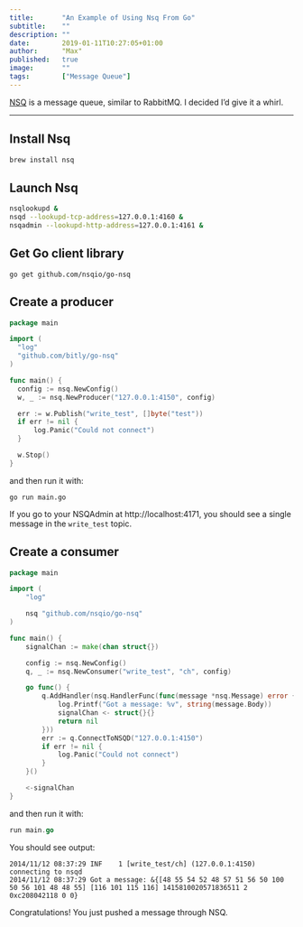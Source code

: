 ```yaml
---
title:       "An Example of Using Nsq From Go"
subtitle:    ""
description: ""
date:        2019-01-11T10:27:05+01:00
author:      "Max"
published:   true
image:       ""
tags:        ["Message Queue"]
---
```


[NSQ](https://nsq.io/) is a message queue, similar to RabbitMQ. I decided I’d give it a whirl.

---

## Install Nsq

```bash
brew install nsq
```

## Launch Nsq

```bash
nsqlookupd & 
nsqd --lookupd-tcp-address=127.0.0.1:4160 &
nsqadmin --lookupd-http-address=127.0.0.1:4161 &
```

## Get Go client library

```
go get github.com/nsqio/go-nsq
```

## Create a producer


```go
package main

import (
  "log"
  "github.com/bitly/go-nsq"
)

func main() {
  config := nsq.NewConfig()
  w, _ := nsq.NewProducer("127.0.0.1:4150", config)

  err := w.Publish("write_test", []byte("test"))
  if err != nil {
      log.Panic("Could not connect")
  }

  w.Stop()
}
```

and then run it with:

```
go run main.go
```

If you go to your NSQAdmin at http://localhost:4171, you should see a single message in the `write_test` topic.

## Create a consumer

```go
package main

import (
	"log"

	nsq "github.com/nsqio/go-nsq"
)

func main() {
	signalChan := make(chan struct{})

	config := nsq.NewConfig()
	q, _ := nsq.NewConsumer("write_test", "ch", config)

	go func() {
		q.AddHandler(nsq.HandlerFunc(func(message *nsq.Message) error {
			log.Printf("Got a message: %v", string(message.Body))
			signalChan <- struct{}{}
			return nil
		}))
		err := q.ConnectToNSQD("127.0.0.1:4150")
		if err != nil {
			log.Panic("Could not connect")
		}
	}()

	<-signalChan
}
```

and then run it with:


```go 
run main.go
```

You should see output:

```
2014/11/12 08:37:29 INF    1 [write_test/ch] (127.0.0.1:4150) connecting to nsqd
2014/11/12 08:37:29 Got a message: &{[48 55 54 52 48 57 51 56 50 100 50 56 101 48 48 55] [116 101 115 116] 1415810020571836511 2 0xc208042118 0 0}
```

Congratulations! You just pushed a message through NSQ.